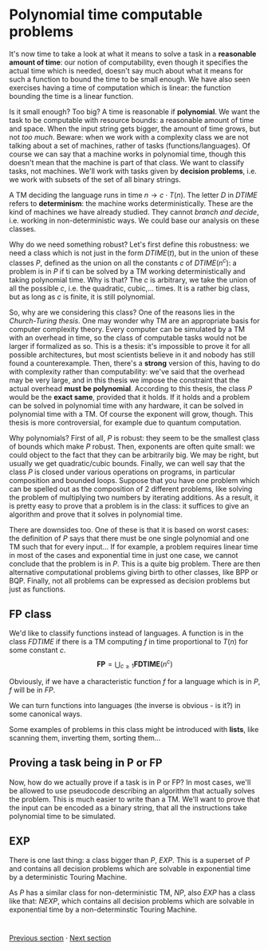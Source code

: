 # Polynomial time computable problems

It's now time to take a look at what it means to solve a task in a **reasonable amount of time**: our notion of computability, even though it specifies the actual time which is needed, doesn't say much about what it means for such a function to bound the time to be small enough. We have also seen exercises having a time of computation which is linear: the function bounding the time is a linear function. 

Is it small enough? Too big? A time is reasonable if **polynomial**. We want the task to be computable with resource bounds: a reasonable amount of time and space. When the input string gets bigger, the amount of time grows, but not *too much*. Beware: when we work with a complexity class we are not talking about a set of machines, rather of tasks (functions/languages). Of course we can say that a machine works in polynomial time, though this doesn't mean that the machine is part of that class. We want to classify tasks, not machines. We'll work with tasks given by **decision problems**, i.e. we work with subsets of the set of all binary strings. 

A TM deciding the language runs in time $n \rightarrow c \cdot T(n)$. The letter *D* in $DTIME$ refers to **determinism**: the machine works deterministically. These are the kind of machines we have already studied. They cannot *branch and decide*, i.e. working in non-deterministic ways. We could base our analysis on these classes.

Why do we need something robust? Let's first define this robustness: we need a class which is not just in the form $DTIME(t)$, but in the union of these classes $P$, defined as the union on all the constants $c$ of $DTIME(n^c)$: a problem is in $P$ if ti can be solved by a TM working deterministically and taking polynomial time. Why is that? The $c$ is arbitrary, we take the union of all the possible $c$, i.e. the quadratic, cubic,... times. It is a rather big class, but as long as $c$ is finite, it is still polynomial. 

So, why are we considering this class? One of the reasons lies in the *Church-Turing thesis*. One may wonder why TM are an appropriate basis for computer complexity theory. Every computer can be simulated by a TM with an overhead in time, so the class of computable tasks would not be larger if formalized as so. This is a thesis: it's impossible to prove it for all possible architectures, but most scientists believe in it and nobody has still found a counterexample. Then, there's a **strong** version of this, having to do with complexity rather than computability: we've said that the overhead may be very large, and in this thesis we impose the constraint that the actual overhead **must be polynomial**. According to this thesis, the class $P$ would be the **exact same**, provided that it holds. If it holds and a problem can be solved in polynomial time with any hardware, it can be solved in polynomial time with a TM. Of course the exponent will grow, though. This thesis is more controversial, for example due to quantum computation. 

Why polynomials? First of all, $P$ is robust: they seem to be the smallest çlass of bounds which make $P$ robust. Then, exponents are often quite small: we could object to the fact that they can be arbitrarily big. We may be right, but usually we get quadratic/cubic bounds. Finally, we can well say that the class $P$ is closed under various operations on programs, in particular composition and bounded loops. Suppose that you have one problem which can be spelled out as the composition of 2 different problems, like solving the problem of multiplying two numbers by iterating additions. As a result, it is pretty easy to prove that a problem is in the class: it suffices to give an algorithm and prove that it solves in polynomial time.

There are downsides too. One of these is that it is based on worst cases: the definition of $P$ says that there must be one single polynomial and one TM such that for every input... If for example, a problem requires linear time in most of the cases and exponential time in just one case, we cannot conclude that the problem is in $P$.
This is a quite big problem. There are then alternative computational problems giving birth to other classes, like BPP or BQP. Finally, not all problems can be expressed as decision problems but just as functions. 

## FP class

We'd like to classify functions instead of languages. A function is in the class $FDTIME$ if there is a TM computing $f$ in time proportional to $T(n)$ for some constant $c$. 
$$
\mathbf{F P}=\bigcup_{c \geq 1} \mathbf{F D T I M E}\left(n^{c}\right)
$$

Obviously, if we have a characteristic function $f$ for a language which is in $P$, $f$ will be in $FP$.

We can turn functions into languages (the inverse is obvious - is it?) in some canonical ways. 

Some examples of problems in this class might be introduced with **lists**, like scanning them, inverting them, sorting them...

## Proving a task being in P or FP

Now, how do we actually prove if a task is in P or FP? In most cases, we'll be allowed to use pseudocode describing an algorithm that actually solves the problem. This is much easier to write than a TM. We'll want to prove that the input can be encoded as a binary string, that all the instructions take polynomial time to be simulated.

## EXP

There is one last thing: a class bigger than $P$, $EXP$. This is a superset of $P$ and contains all decision problems which are solvable in exponential time by a deterministic Touring Machine.

As _P_ has a similar class for non-deterministic TM, _NP_, also _EXP_ has a class like that: _NEXP_, which contains all decision problems which are solvable in exponential time by a non-determinstic Touring Machine.

#
[Previous section](2%20-%20The%20computational%20model.md) · [Next section](4%20-%20Between%20feasible%20and%20unfeasible.md)




